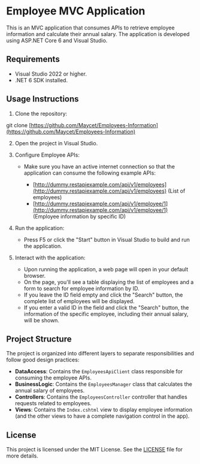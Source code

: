 # Employee MVC Application

This is an MVC application that consumes APIs to retrieve employee information and calculate their annual salary. The application is developed using ASP.NET Core 6 and Visual Studio.

## Requirements

- Visual Studio 2022 or higher.
- .NET 6 SDK installed.

## Usage Instructions

1. Clone the repository:

git clone [https://github.com/Maycet/Employees-Information](https://github.com/Maycet/Employees-Information)

2. Open the project in Visual Studio.

3. Configure Employee APIs:

   - Make sure you have an active internet connection so that the application can consume the following example APIs:
   
     - [http://dummy.restapiexample.com/api/v1/employees](http://dummy.restapiexample.com/api/v1/employees) (List of employees)
     - [http://dummy.restapiexample.com/api/v1/employee/1](http://dummy.restapiexample.com/api/v1/employee/1) (Employee information by specific ID)

4. Run the application:

   - Press F5 or click the "Start" button in Visual Studio to build and run the application.

5. Interact with the application:

   - Upon running the application, a web page will open in your default browser.
   - On the page, you'll see a table displaying the list of employees and a form to search for employee information by ID.
   - If you leave the ID field empty and click the "Search" button, the complete list of employees will be displayed.
   - If you enter a valid ID in the field and click the "Search" button, the information of the specific employee, including their annual salary, will be shown.

## Project Structure

The project is organized into different layers to separate responsibilities and follow good design practices:

- **DataAccess**: Contains the `EmployeesApiClient` class responsible for consuming the employee APIs.
- **BusinessLogic**: Contains the `EmployeesManager` class that calculates the annual salary of employees.
- **Controllers**: Contains the `EmployeesController` controller that handles requests related to employees.
- **Views**: Contains the `Index.cshtml` view to display employee information (and the other views to have a complete navigation control in the app).

## License

This project is licensed under the MIT License. See the [LICENSE](LICENSE) file for more details.

